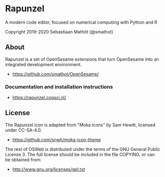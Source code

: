 # Rapunzel

A modern code editor, focused on numerical computing with Python and R

Copyright 2019-2020 Sebastiaan Mathôt (@smathot)


## About

Rapunzel is a set of OpenSesame extensions that turn OpenSesame into an integrated development environment.

- <https://github.com/smathot/OpenSesame/>


### Documentation and installation instructions

- <https://rapunzel.cogsci.nl/>


## License

The Rapunzel icon is adapted from "Moka Icons" by Sam Hewitt, licensed under CC-SA-4.0.

- <https://github.com/snwh/moka-icon-theme>

The rest of OSWeb is distributed under the terms of the GNU General Public License 3. The full license should be included in the file COPYING, or can be obtained from:

- <http://www.gnu.org/licenses/gpl.txt>

